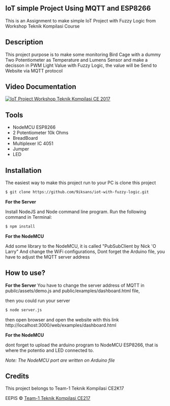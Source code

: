 
## IoT simple Project Using MQTT and ESP8266
This is an Assignment to make simple IoT Project with Fuzzy Logic from Workshop Teknik Kompilasi Course

## Description
This project purpose is to make some monitoring Bird Cage with a dummy Two Potentiometer as Temperature and Lumens Sensor and make a decisson in PWM Light Value
with Fuzzy Logic, the value will be Send to Website via MQTT protocol

## Video Documentation
[![IoT Project Workshop Teknik Kompilasi CE 2017](https://i.ytimg.com/vi/GtCJnHdL41Q/hqdefault.jpg)](https://www.youtube.com/watch?v=GtCJnHdL41Q&list=PLXA2ixTftgBN1AUagIgYz1PbGW8RsYSud)

## Tools
  - NodeMCU ESP8266
  - 2 Potentiometer 10k Ohms
  - BreadBoard
  - Multiplexer IC 4051
  - Jumper
  - LED

## Installation

The easiest way to make this project run to your PC is clone this project

```bash
$ git clone https://github.com/9iksans/iot-with-fuzzy-logic.git
```

<b>For the Server</b>

Install NodeJS and Node command line program. 
Run the following command in Terminal:

```bash
$ npm install
```

<b>For the NodeMCU</b>

Add some library to the NodeMCU, it is called "PubSubClient by Nick 'O Larry"
And change the WiFi configurations,
Dont forget the Arduino file, you have to adjust the MQTT server address



## How to use?

<b>For the Server</b>
You have to change the server address of MQTT in pubilc/assets/demo.js and public/examples/dashboard.html file, 

then you could run your server

```bash
$ node server.js
```

then open browser and open the website with this link
http://localhost:3000/web/examples/dashboard.html

<b>For the NodeMCU</b>

dont forget to upload the arduino program to NodeMCU ESP8266, that is where the potentio and LED connected to.

*Note: The NodeMCU port are written on Arduino file*


## Credits
This project belongs to Team-1 Teknik Kompilasi CE2K17

EEPIS © [Team-1 Teknik Kompilasi CE217](https://github.com/9iksans)
